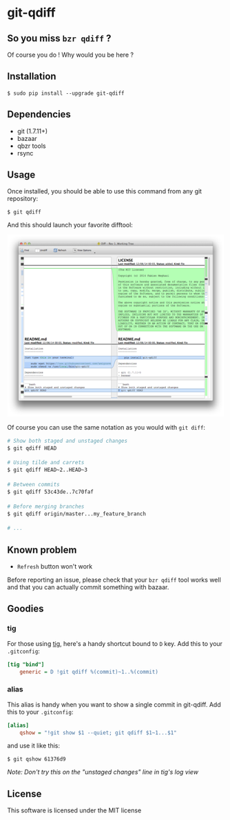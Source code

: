git-qdiff
=========

So you miss `bzr qdiff` ?
-------------------------

Of course you do ! Why would you be here ?

Installation
------------

    $ sudo pip install --upgrade git-qdiff

Dependencies
------------

- git (1.7.11+)
- bazaar
- qbzr tools
- rsync

Usage
-----

Once installed, you should be able to use this command from any git repository:

    $ git qdiff

And this should launch your favorite difftool:

![screenshot](https://github.com/amigrave/git-qdiff/raw/master/screenshot.png)

Of course you can use the same notation as you would with `git diff`:

```bash
# Show both staged and unstaged changes
$ git qdiff HEAD

# Using tilde and carrets
$ git qdiff HEAD~2..HEAD~3

# Between commits
$ git qdiff 53c43de..7c70faf

# Before merging branches
$ git qdiff origin/master...my_feature_branch

# ...
```

Known problem
-------------

- `Refresh` button won't work

Before reporting an issue, please check that your `bzr qdiff` tool works well
and that you can actually commit something with bazaar.

Goodies
-------

### tig

For those using [tig](http://jonas.nitro.dk/tig/), here's a handy shortcut bound to `D` key.
Add this to your `.gitconfig`:

```ini
[tig "bind"]
    generic = D !git qdiff %(commit)~1..%(commit)
```

### alias

This alias is handy when you want to show a single commit in git-qdiff.
Add this to your `.gitconfig`:

```ini
[alias]
    qshow = "!git show $1 --quiet; git qdiff $1~1...$1"
```

and use it like this:

    $ git qshow 61376d9

*Note: Don't try this on the "unstaged changes" line in tig's log view*

License
-------

This software is licensed under the MIT license
